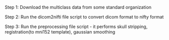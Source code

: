 Step 1: Download the multiclass data from some standard organization

Step 2: Run the dicom2nifti file script to convert dicom format to nifty format

Step 3: Run the preprocessing file script - it performs skull stripping, registration(to mni152 template), gaussian smoothing 
